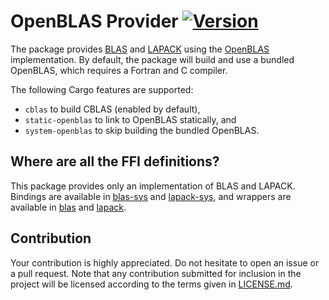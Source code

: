 # OpenBLAS Provider [![Version][version-img]][version-url]

The package provides [BLAS][1] and [LAPACK][2] using the [OpenBLAS][3]
implementation. By default, the package will build and use a bundled OpenBLAS,
which requires a Fortran and C compiler.

The following Cargo features are supported:

* `cblas` to build CBLAS (enabled by default),
* `static-openblas` to link to OpenBLAS statically, and
* `system-openblas` to skip building the bundled OpenBLAS.

## Where are all the FFI definitions?

This package provides only an implementation of BLAS and LAPACK. Bindings are
available in [blas-sys][4] and [lapack-sys][5], and wrappers are available in
[blas][6] and [lapack][7].

## Contribution

Your contribution is highly appreciated. Do not hesitate to open an issue or a
pull request. Note that any contribution submitted for inclusion in the project
will be licensed according to the terms given in [LICENSE.md](LICENSE.md).

[1]: https://en.wikipedia.org/wiki/Basic_Linear_Algebra_Subprograms
[2]: https://en.wikipedia.org/wiki/LAPACK
[3]: http://www.openblas.net

[4]: https://github.com/stainless-steel/blas-sys
[5]: https://github.com/stainless-steel/lapack-sys
[6]: https://github.com/stainless-steel/blas
[7]: https://github.com/stainless-steel/lapack

[version-img]: https://img.shields.io/crates/v/openblas-provider.svg
[version-url]: https://crates.io/crates/openblas-provider
